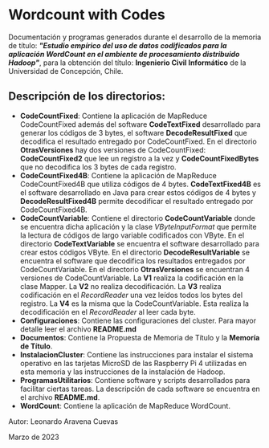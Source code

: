 # Wordcount with Codes
Documentación y programas generados durante el desarrollo de la memoria de título: ***"Estudio empírico del uso de datos codificados para la aplicación WordCount en el ambiente de procesamiento distribuido Hadoop"***, para la obtención del título: **Ingenierio Civil Informático** de la Universidad de Concepción, Chile.

## Descripción de los directorios:

- **CodeCountFixed**: Contiene la aplicación de MapReduce CodeCountFixed además del software **CodeTextFixed** desarrollado para generar los códigos de 3 bytes, el software **DecodeResultFixed** que decodifica el resultado entregado por CodeCountFixed. En el directorio **OtrasVersiones** hay dos versiones de CodeCountFixed: **CodeCountFixed2** que lee un registro a la vez y **CodeCountFixedBytes** que no decodifica los 3 bytes de cada registro.
- **CodeCountFixed4B**: Contiene la aplicación de MapReduce CodeCountFixed4B que utiliza códigos de 4 bytes. **CodeTextFixed4B** es el software desarrollado en Java para crear estos códigos de 4 bytes y **DecodeResultFixed4B** permite decodificar el resultado entregado por CodeCountFixed4B.
- **CodeCountVariable**: Contiene el directorio **CodeCountVariable** donde se encuentra dicha aplicación y la clase *VByteInputFormat* que permite la lectura de códigos de largo variable codificados con VByte. En el directorio **CodeTextVariable** se encuentra el software desarrollado para crear estos códigos VByte. En el directorio **DecodeResultVariable** se encuentra el software que decodifica los resultados entregados por CodeCountVariable. En el directorio **OtrasVersiones** se encuentran 4 versiones de CodeCountVariable. La **V1** realiza la codificación en la clase Mapper. La **V2** no realiza decodificación. La **V3** realiza codificación en el *RecordReader* una vez leídos todos los bytes del registro. La **V4** es la misma que la CodeCountVariable. Esta realiza la decodificación en el *RecordReader* al leer cada byte.
- **Configuraciones**: Contiene las configuraciones del cluster. Para mayor detalle leer el archivo **README.md**
- **Documentos**: Contiene la Propuesta de Memoria de Título y la **Memoría de Título**.
- **InstalacionCluster**: Contiene las instrucciones para instalar el sistema operativo en las tarjetas MicroSD de las Raspberry Pi 4 utilizadas en esta memoria y las instrucciones de la instalación de Hadoop.
- **ProgramasUtilitarios**: Contiene software y scripts desarrollados para facilitar ciertas tareas. La descripción de cada software se encuentra en el archivo **README.md**.
- **WordCount**: Contiene la aplicación de MapReduce WordCount.


Autor: Leonardo Aravena Cuevas

Marzo de 2023
